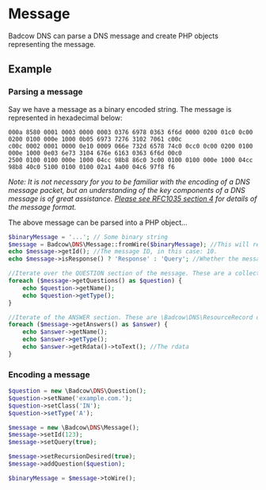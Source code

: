 Message
=======
Badcow DNS can parse a DNS message and create PHP objects representing the message.

## Example
### Parsing a message
Say we have a message as a binary encoded string. The message is represented in hexadecimal below:
```
000a 8580 0001 0003 0000 0003 0376 6978 0363 6f6d 0000 0200 01c0 0c00 0200 0100 000e 1000 0b05 6973 7276 3102 7061 c00c
c00c 0002 0001 0000 0e10 0009 066e 732d 6578 74c0 0cc0 0c00 0200 0100 000e 1000 0e03 6e73 3104 676e 6163 0363 6f6d 00c0
2500 0100 0100 000e 1000 04cc 98b8 86c0 3c00 0100 0100 000e 1000 04cc 98b8 40c0 5100 0100 0100 02a1 4a00 04c6 97f8 f6
```
_Note: It is not necessary for you to be familiar with the encoding of a DNS message packet, but an understanding of the key
components of a DNS message is of great assistance. [Please see RFC1035 section 4](https://tools.ietf.org/html/rfc1035#section-4)
for details of the message format._

The above message can be parsed into a PHP object...
```php
$binaryMessage = '...'; // Some binary string
$message = Badcow\DNS\Message::fromWire($binaryMessage); //This will return a Badcow\DNS\Message object.
echo $message->getId(); //The message ID, in this case: 10.
echo $message->isResponse() ? 'Response' : 'Query'; //Whether the message is a response or query.

//Iterate over the QUESTION section of the message. These are a collection of Badcow\DNS\Question objects.
foreach ($message->getQuestions() as $question) {
    echo $question->getName();
    echo $question->getType();
}

//Iterate of the ANSWER section. These are \Badcow\DNS\ResourceRecord objects.
foreach ($message->getAnswers() as $answer) {
    echo $answer->getName();
    echo $answer->getType();
    echo $answer->getRdata()->toText(); //The rdata
}
```

### Encoding a message
```php
$question = new \Badcow\DNS\Question();
$question->setName('example.com.');
$question->setClass('IN');
$question->setType('A');

$message = new \Badcow\DNS\Message();
$message->setId(123);
$message->setQuery(true);

$message->setRecursionDesired(true);
$message->addQuestion($question);

$binaryMessage = $message->toWire();

```